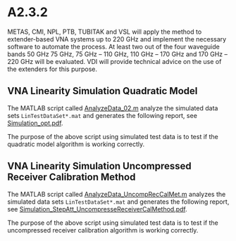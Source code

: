 # A2.3.2

METAS, CMI, NPL, PTB, TUBITAK and VSL will apply the method to extender-based VNA systems up to 220 GHz and implement the necessary software to automate the process. At least two out of the four waveguide bands 50 GHz   75 GHz, 75 GHz – 110 GHz, 110 GHz – 170 GHz and 170 GHz – 220 GHz will be evaluated. VDI will provide technical advice on the use of the extenders for this purpose.

## VNA Linearity Simulation Quadratic Model

The MATLAB script called [AnalyzeData_02.m](VNA_Linearity_Simulation_Quadratic_Model/AnalyzeData_02.m) analyze the simulated data sets `LinTestDataSet*.mat` and generates the following report, see [Simulation_opt.pdf](VNA_Linearity_Simulation_Quadratic_Model/Simulation_opt.pdf).

The purpose of the above script using simulated test data is to test if the quadratic model algorithm is working correctly.

## VNA Linearity Simulation Uncompressed Receiver Calibration Method

The MATLAB script called [AnalyzeData_UncompRecCalMet.m](VNA_Linearity_Simulation_Uncompressed_Receiver_Calibration_Method/AnalyzeData_UncompRecCalMet.m) analyzes the simulated data sets `LinTestDataSet*.mat` and generates the following report, see [Simulation_StepAtt_UncompresseReceiverCalMethod.pdf](VNA_Linearity_Simulation_Uncompressed_Receiver_Calibration_Method/Simulation_StepAtt_UncompresseReceiverCalMethod.pdf).

The purpose of the above script using simulated test data is to test if the uncompressed receiver calibration algorithm is working correctly.
